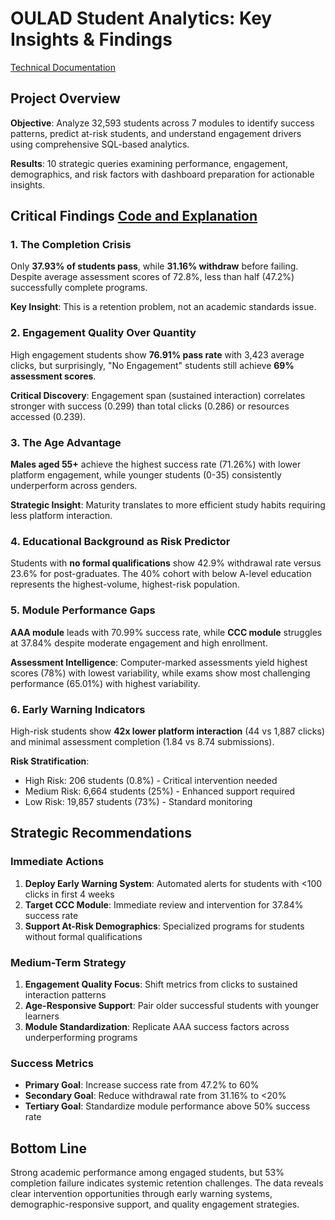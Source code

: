 # OULAD Student Analytics: Key Insights & Findings

[Technical Documentation](https://github.com/tammai1610/edu-analytics/blob/main/Technical%20Documentation)

## Project Overview
**Objective**: Analyze 32,593 students across 7 modules to identify success patterns, predict at-risk students, and understand engagement drivers using comprehensive SQL-based analytics.

**Results**: 10 strategic queries examining performance, engagement, demographics, and risk factors with dashboard preparation for actionable insights.

## Critical Findings [Code and Explanation](https://github.com/tammai1610/edu-analytics/blob/main/03-analysis-dashboard.ipynb)

### 1. The Completion Crisis
Only **37.93% of students pass**, while **31.16% withdraw** before failing. Despite average assessment scores of 72.8%, less than half (47.2%) successfully complete programs.

**Key Insight**: This is a retention problem, not an academic standards issue.

### 2. Engagement Quality Over Quantity
High engagement students show **76.91% pass rate** with 3,423 average clicks, but surprisingly, "No Engagement" students still achieve **69% assessment scores**.

**Critical Discovery**: Engagement span (sustained interaction) correlates stronger with success (0.299) than total clicks (0.286) or resources accessed (0.239).

### 3. The Age Advantage
**Males aged 55+** achieve the highest success rate (71.26%) with lower platform engagement, while younger students (0-35) consistently underperform across genders.

**Strategic Insight**: Maturity translates to more efficient study habits requiring less platform interaction.

### 4. Educational Background as Risk Predictor
Students with **no formal qualifications** show 42.9% withdrawal rate versus 23.6% for post-graduates. The 40% cohort with below A-level education represents the highest-volume, highest-risk population.

### 5. Module Performance Gaps
**AAA module** leads with 70.99% success rate, while **CCC module** struggles at 37.84% despite moderate engagement and high enrollment.

**Assessment Intelligence**: Computer-marked assessments yield highest scores (78%) with lowest variability, while exams show most challenging performance (65.01%) with highest variability.

### 6. Early Warning Indicators
High-risk students show **42x lower platform interaction** (44 vs 1,887 clicks) and minimal assessment completion (1.84 vs 8.74 submissions).

**Risk Stratification**:
- High Risk: 206 students (0.8%) - Critical intervention needed
- Medium Risk: 6,664 students (25%) - Enhanced support required
- Low Risk: 19,857 students (73%) - Standard monitoring

## Strategic Recommendations

### Immediate Actions
1. **Deploy Early Warning System**: Automated alerts for students with <100 clicks in first 4 weeks
2. **Target CCC Module**: Immediate review and intervention for 37.84% success rate
3. **Support At-Risk Demographics**: Specialized programs for students without formal qualifications

### Medium-Term Strategy
1. **Engagement Quality Focus**: Shift metrics from clicks to sustained interaction patterns
2. **Age-Responsive Support**: Pair older successful students with younger learners
3. **Module Standardization**: Replicate AAA success factors across underperforming programs

### Success Metrics
- **Primary Goal**: Increase success rate from 47.2% to 60%
- **Secondary Goal**: Reduce withdrawal rate from 31.16% to <20%
- **Tertiary Goal**: Standardize module performance above 50% success rate

## Bottom Line
Strong academic performance among engaged students, but 53% completion failure indicates systemic retention challenges. The data reveals clear intervention opportunities through early warning systems, demographic-responsive support, and quality engagement strategies.

